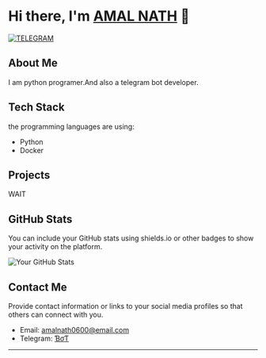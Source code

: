 
# Hi there, I'm [AMAL NATH](https://github.com/kyojuro6engoku/kyojuro6engoku) 👋

[![TELEGRAM](https://img.shields.io/badge/TELE-gold,GRAM-blue)](https://t.me/Unni0240)

## About Me

I am python programer.And also a telegram bot developer.

## Tech Stack

the programming languages are using:

- Python 
- Docker

## Projects

WAIT


## GitHub Stats

You can include your GitHub stats using shields.io or other badges to show your activity on the platform.

![Your GitHub Stats](https://github-readme-stats.vercel.app/api?username=yourusername&show_icons=true&hide_title=true)

## Contact Me

Provide contact information or links to your social media profiles so that others can connect with you.

- Email: amalnath0600@email.com
- Telegram: [ƁσƬ](https://t.me/Unni0240)

---


